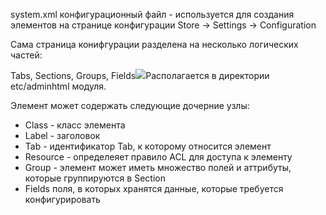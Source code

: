 system.xml конфигурационный файл - используется для создания элементов на странице конфигурации Store -&gt; Settings -&gt; Configuration

Сама страница конифгурации разделена на несколько логических частей:

Tabs, Sections, Groups, Fields![](https://cdn.mageplaza.com/media/general/P8E2i4k.png)Располагается в директории etc/adminhtml модуля.

Элемент может содержать следующие дочерние узлы:
* Class - класс элемента
* Label - заголовок 
* Tab - идентификатор Tab, к которому относится элемент
* Resource - определеяет правило ACL для доступа к элементу
* Group - элемент может иметь множество полей и аттрибуты, которые группируются в Section
* Fields поля, в которых хранятся данные, которые требуется конфигурировать



